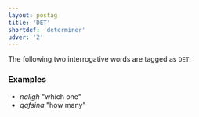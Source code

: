 ```yaml
---
layout: postag
title: 'DET'
shortdef: 'determiner'
udver: '2'
---
```


The following two interrogative words are tagged as `DET`.

### Examples
- _naligh_ "which one"
- _qafsina_ "how many"

<!-- Interlanguage links updated Pá kvě 14 11:08:20 CEST 2021 -->
